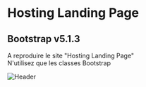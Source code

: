 # Hosting Landing Page
## Bootstrap v5.1.3

A reproduire le site "Hosting Landing Page"  
N'utilisez que les classes Bootstrap

![Header](Hosting/profile/img/1.jpg)&nbsp;&nbsp;
